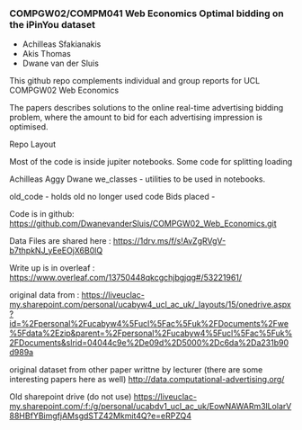 ### COMPGW02/COMPM041 Web Economics Optimal bidding on the iPinYou dataset

* Achilleas Sfakianakis
* Akis Thomas
* Dwane van der Sluis

This github repo complements individual and group reports for UCL COMPGW02 Web Economics

The papers describes solutions to the online real-time advertising bidding problem, where the amount to
bid for each advertising impression is optimised.

Repo Layout

Most of the code is inside jupiter notebooks. Some code for splitting loading

Achilleas
Aggy
Dwane
we_classes - utilities to be used in notebooks.

old_code - holds old no longer used code
Bids placed - 


Code is in github: https://github.com/DwanevanderSluis/COMPGW02_Web_Economics.git

Data Files are shared here : https://1drv.ms/f/s!AvZgRVgV-b7thpkNJ_yEeEOjX6B0lQ

Write up is in overleaf : https://www.overleaf.com/13750448qkcgchjbgjqg#/53221961/

original data from : https://liveuclac-my.sharepoint.com/personal/ucabyw4_ucl_ac_uk/_layouts/15/onedrive.aspx?id=%2Fpersonal%2Fucabyw4%5Fucl%5Fac%5Fuk%2FDocuments%2Fwe%5Fdata%2Ezip&parent=%2Fpersonal%2Fucabyw4%5Fucl%5Fac%5Fuk%2FDocuments&slrid=04044c9e%2De09d%2D5000%2Dc6da%2Da231b90d989a

original dataset from other paper writtne by lecturer  (there are some interesting papers here as well)
    http://data.computational-advertising.org/



Old sharepoint drive (do not use) https://liveuclac-my.sharepoint.com/:f:/g/personal/ucabdv1_ucl_ac_uk/EowNAWARm3lLolarV88HBfYBimgfjAMsgdSTZ42Mkmit4Q?e=eRPZQ4

